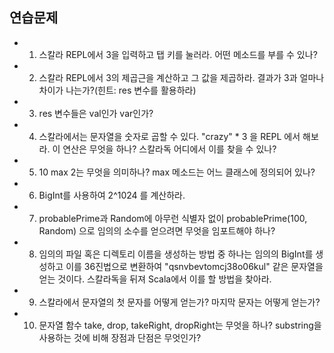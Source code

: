 ## 연습문제
- 1. 스칼라 REPL에서 3을 입력하고 탭 키를 눌러라. 어떤 메소드를 부를 수 있나?
- 2. 스칼라 REPL에서 3의 제곱근을 계산하고 그 값을 제곱하라. 결과가 3과 얼마나 차이가 나는가?(힌트: res 변수를 활용하라)
- 3. res 변수들은 val인가 var인가?
- 4. 스칼라에서는 문자열을 숫자로 곱할 수 있다. "crazy" * 3 을 REPL 에서 해보라. 이 연산은 무엇을 하나? 스칼라독 어디에서 이를 찾을 수 있나?
- 5. 10 max 2는 무엇을 의미하나? max 메소드는 어느 클래스에 정의되어 있나?
- 6. BigInt를 사용하여 2^1024 를 계산하라.
- 7. probablePrime과 Random에 아무런 식별자 없이 probablePrime(100, Random) 으로 임의의 소수를 얻으려면 무엇을 임포트해야 하나?
- 8. 임의의 파일 혹은 디렉토리 이름을 생성하는 방법 중 하나는 임의의 BigInt를 생성하고 이를 36진법으로 변환하여 "qsnvbevtomcj38o06kul" 같은 문자열을 얻는 것이다. 스칼라독을 뒤져 Scala에서 이를 할 방법을 찾아라.
- 9. 스칼라에서 문자열의 첫 문자를 어떻게 얻는가? 마지막 문자는 어떻게 얻는가?
- 10. 문자열 함수 take, drop, takeRight, dropRight는 무엇을 하나? substring을 사용하는 것에 비해 장점과 단점은 무엇인가?